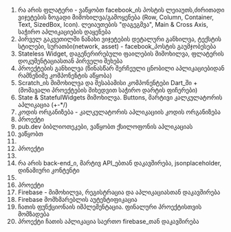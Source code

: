 <ol>
    <li>რა არის ფლატერი - ვაწყობთ facebook_ის პოსტის ლეიაუთს,ძირითადი ვიჯეტების ზოგადი მიმოხილვა/გამოყენება (Row,
        Column, Container, Text, SizedBox, Icon). ლეიაუთების "დაგეგმვა", Main & Cross Axis, საჭირო აპლიკაციების დაყენება
    </li>
    <li>პირველ გაკვეთილში ნანახი ვიჯეტების დეტალური განხილვა, ტექსტის სტილები, სურათბი(network, asset) - facebook_პოსტის
        გაუმჯობესება</li>
    <li>Stateless Widget, დაგენერირებული ფაილების მიმოხილვა, ფლატერის დოკუმენტაციასთან პირველი შეხება</li>
    <li>პროექტების განხილვა (წინასწარ შერჩეული ცნობილი აპლიკაციებიდან რამნენიმე კომპონენტის აწყობა)</li>
    <li>Scratch_ის მიმოხილვა და შესაბამისი კომპონენტები Dart_ში + (მომავალი პროექტების მიხედვით საჭირო დარტის ფიჩერები)
    </li>
    <li>State & StatefulWidgets მიმოხილვა. Buttons, მარტივი კალკულატორის აპლიკაცია (+-*/)</li>
    <li>კოდის ორგანიზება - კალკულატორის აპლიკაციის კოდის ორგანიზება</li>
    <li>პროექტი</li>
    <li>pub.dev ბიბლიოთეკები, ვაწყობთ ქსილოფონის აპლიკაციას</li>
    <li>ვაწყობთ </li>
    <li></li>
    <li>პროექტი</li>
    <li></li>
    <li>რა არის back-end_ი, მარტივ API_ებთან დაკავშირება, jsonplaceholder, დინამიური კონტენტი</li>
    <li></li>
    <li>პროექტი</li>
    <li>Firebase - მიმოხილვა, რეგისტრაცია და აპლიკაციასთან დაკავშირება</li>
    <li>Firebase მომხმარებლის აუტენტიფიკაცია </li>
    <li>ჩათის ფუნქციონაის იმპლემენტაცია. ფინალური პროექტისთვის მომზადება</li>
    <li>პროექტი ჩათის აპლიკაცია საერთო firebase_თან დაკავშირება</li>
</ol>